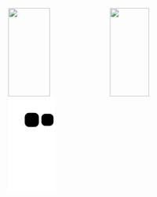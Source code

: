 <div style="display:flex;">
  <img width="41%" height="180em" src="https://github-readme-stats.vercel.app/api?username=SakiYoshino15&show_icons=true&title_color=5A9FE1&icon_color=ADA0D7&bg_color=DEG,fde2e4,fad2e1,DDD6F3,fff1e6&text_color=F389C5&border_color=EF8FDC"/>
 <img width="40%" height="180em" src="https://github-readme-stats.vercel.app/api/top-langs/?username=SakiYoshino15&layout=compact&title_color=5A9FE1&icon_color=ADA0D7&bg_color=DEG,fde2e4,fad2e1,DDD6F3,fff1e6&text_color=F389C5&border_color=EF8FDC"/>
</div>

<div>
  <img src="https://github.com/SakiYoshino15/SakiYoshino15/blob/output/github-contribution-grid-snake.svg"/>
</div>
